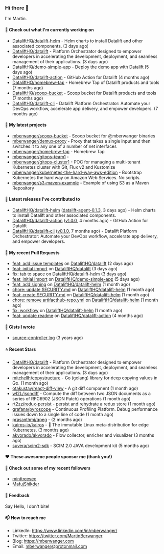 ### Hi there 👋

I'm Martin.

#### 👷 Check out what I'm currently working on

- [DataliftHQ/datalift-helm](https://github.com/DataliftHQ/datalift-helm) - Helm charts to install Datalift and other associated components. (3 days ago)
- [DataliftHQ/datalift](https://github.com/DataliftHQ/datalift) - Platform Orchestrator designed to empower developers in accelerating the development, deployment, and seamless management of their applications. (3 days ago)
- [DataliftHQ/demo-simple-app](https://github.com/DataliftHQ/demo-simple-app) - Deploy the demo app with Datalift (5 days ago)
- [DataliftHQ/datalift-action](https://github.com/DataliftHQ/datalift-action) - GitHub Action for Datalift (4 months ago)
- [DataliftHQ/homebrew-tap](https://github.com/DataliftHQ/homebrew-tap) - Homebrew Tap of Datalift products and tools (7 months ago)
- [DataliftHQ/scoop-bucket](https://github.com/DataliftHQ/scoop-bucket) - Scoop bucket for Datalift products and tools (7 months ago)
- [DataliftHQ/datalift-cli](https://github.com/DataliftHQ/datalift-cli) - Datalift Platform Orchestrator: Automate your DevOps workflow, accelerate app delivery, and empower developers. (7 months ago)

#### 🌱 My latest projects

- [mberwanger/scoop-bucket](https://github.com/mberwanger/scoop-bucket) - Scoop bucket for @mberwanger binaries
- [mberwanger/demux-proxy](https://github.com/mberwanger/demux-proxy) - Proxy that takes a single input and then switches it to any one of a number of net interfaces
- [mberwanger/homebrew-tap](https://github.com/mberwanger/homebrew-tap) - Homebrew Tap
- [mberwanger/gitops-team1](https://github.com/mberwanger/gitops-team1) - 
- [mberwanger/gitops-cluster1](https://github.com/mberwanger/gitops-cluster1) - POC for managing a multi-tenant Kubernetes cluster with Git, Flux v2 and Kustomize
- [mberwanger/kubernetes-the-hard-way-aws-edition](https://github.com/mberwanger/kubernetes-the-hard-way-aws-edition) - Bootstrap Kubernetes the hard way on Amazon Web Services. No scripts.
- [mberwanger/s3-maven-example](https://github.com/mberwanger/s3-maven-example) - Example of using S3 as a Maven Repository

#### 🔭 Latest releases I've contributed to

- [DataliftHQ/datalift-helm](https://github.com/DataliftHQ/datalift-helm) ([datalift-agent-0.1.3](https://github.com/DataliftHQ/datalift-helm/releases/tag/datalift-agent-0.1.3), 3 days ago) - Helm charts to install Datalift and other associated components.
- [DataliftHQ/datalift-action](https://github.com/DataliftHQ/datalift-action) ([v1.0.0](https://github.com/DataliftHQ/datalift-action/releases/tag/v1.0.0), 4 months ago) - GitHub Action for Datalift
- [DataliftHQ/datalift-cli](https://github.com/DataliftHQ/datalift-cli) ([v0.1.0](https://github.com/DataliftHQ/datalift-cli/releases/tag/v0.1.0), 7 months ago) - Datalift Platform Orchestrator: Automate your DevOps workflow, accelerate app delivery, and empower developers.

#### 🔨 My recent Pull Requests

- [feat: add issue templates](https://github.com/DataliftHQ/datalift/pull/2) on [DataliftHQ/datalift](https://github.com/DataliftHQ/datalift) (2 days ago)
- [feat: initial import](https://github.com/DataliftHQ/datalift/pull/1) on [DataliftHQ/datalift](https://github.com/DataliftHQ/datalift) (3 days ago)
- [fix: tab to space](https://github.com/DataliftHQ/datalift-helm/pull/15) on [DataliftHQ/datalift-helm](https://github.com/DataliftHQ/datalift-helm) (3 days ago)
- [feat: initial import](https://github.com/DataliftHQ/demo-simple-app/pull/1) on [DataliftHQ/demo-simple-app](https://github.com/DataliftHQ/demo-simple-app) (5 days ago)
- [feat: add signing](https://github.com/DataliftHQ/datalift-helm/pull/5) on [DataliftHQ/datalift-helm](https://github.com/DataliftHQ/datalift-helm) (1 month ago)
- [chore: update SECURITY.md](https://github.com/DataliftHQ/datalift-helm/pull/4) on [DataliftHQ/datalift-helm](https://github.com/DataliftHQ/datalift-helm) (1 month ago)
- [feat: create SECURITY.md](https://github.com/DataliftHQ/datalift-helm/pull/3) on [DataliftHQ/datalift-helm](https://github.com/DataliftHQ/datalift-helm) (1 month ago)
- [chore: remove artifacthub-repo.yml](https://github.com/DataliftHQ/datalift-helm/pull/2) on [DataliftHQ/datalift-helm](https://github.com/DataliftHQ/datalift-helm) (1 month ago)
- [fix: workflow](https://github.com/DataliftHQ/datalift-helm/pull/1) on [DataliftHQ/datalift-helm](https://github.com/DataliftHQ/datalift-helm) (1 month ago)
- [feat: update readme](https://github.com/DataliftHQ/datalift-action/pull/3) on [DataliftHQ/datalift-action](https://github.com/DataliftHQ/datalift-action) (4 months ago)

#### 📓 Gists I wrote

- [source-controller log](https://gist.github.com/f8b612b45918297b87dc8d1a1ec51cd3) (3 years ago)

#### ⭐ Recent Stars

- [DataliftHQ/datalift](https://github.com/DataliftHQ/datalift) - Platform Orchestrator designed to empower developers in accelerating the development, deployment, and seamless management of their applications. (3 days ago)
- [mitchellh/copystructure](https://github.com/mitchellh/copystructure) - Go (golang) library for deep copying values in Go. (1 month ago)
- [otakustay/react-diff-view](https://github.com/otakustay/react-diff-view) - A git diff component (1 month ago)
- [wI2L/jsondiff](https://github.com/wI2L/jsondiff) - Compute the diff between two JSON documents as a series of RFC6902 (JSON Patch) operations (1 month ago)
- [rt2zz/redux-persist](https://github.com/rt2zz/redux-persist) - persist and rehydrate a redux store (1 month ago)
- [grafana/pyroscope](https://github.com/grafana/pyroscope) - Continuous Profiling Platform. Debug performance issues down to a single line of code (1 month ago)
- [prasanthmj/qpeg](https://github.com/prasanthmj/qpeg) -  (2 months ago)
- [kairos-io/kairos](https://github.com/kairos-io/kairos) - :penguin: The immutable Linux meta-distribution for edge Kubernetes. (3 months ago)
- [akvorado/akvorado](https://github.com/akvorado/akvorado) - Flow collector, enricher and visualizer (3 months ago)
- [suvera/scim2-sdk](https://github.com/suvera/scim2-sdk) - SCIM 2.0 JAVA development kit (5 months ago)

#### ❤️ These awesome people sponsor me (thank you!)


#### 👯 Check out some of my recent followers

- [minttreesec](https://github.com/minttreesec)
- [MafujShikder](https://github.com/MafujShikder)

#### 💬 Feedback

Say Hello, I don't bite!

#### 📫 How to reach me

- LinkedIn: https://www.linkedin.com/in/mberwanger/
- Twitter: https://twitter.com/MartinBerwanger
- Blog: https://mberwanger.com
- Email: mberwanger@protonmail.com
